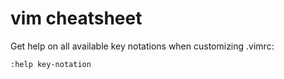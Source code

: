 # vim cheatsheet

Get help on all available key notations when customizing .vimrc:
```
:help key-notation
```

